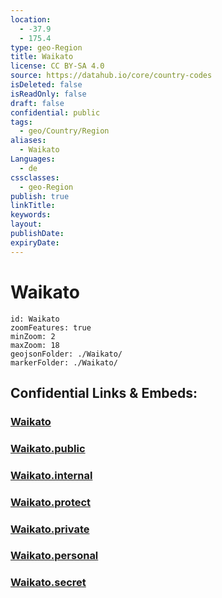 ```yaml
---
location:
  - -37.9
  - 175.4
type: geo-Region
title: Waikato
license: CC BY-SA 4.0
source: https://datahub.io/core/country-codes
isDeleted: false
isReadOnly: false
draft: false
confidential: public
tags:
  - geo/Country/Region
aliases:
  - Waikato
Languages:
  - de
cssclasses:
  - geo-Region
publish: true
linkTitle:
keywords:
layout:
publishDate:
expiryDate:
---
```


# Waikato

```leaflet
id: Waikato
zoomFeatures: true 
minZoom: 2 
maxZoom: 18
geojsonFolder: ./Waikato/
markerFolder: ./Waikato/
```


## Confidential Links & Embeds: 

### [Waikato](/_Standards/Earth/Continent/Australasia/New_Zealand/Regions~New_Zealand/Waikato.md) 

### [Waikato.public](/_public/Earth/Continent/Australasia/New_Zealand/Regions~New_Zealand/Waikato.public.md) 

### [Waikato.internal](/_internal/Earth/Continent/Australasia/New_Zealand/Regions~New_Zealand/Waikato.internal.md) 

### [Waikato.protect](/_protect/Earth/Continent/Australasia/New_Zealand/Regions~New_Zealand/Waikato.protect.md) 

### [Waikato.private](/_private/Earth/Continent/Australasia/New_Zealand/Regions~New_Zealand/Waikato.private.md) 

### [Waikato.personal](/_personal/Earth/Continent/Australasia/New_Zealand/Regions~New_Zealand/Waikato.personal.md) 

### [Waikato.secret](/_secret/Earth/Continent/Australasia/New_Zealand/Regions~New_Zealand/Waikato.secret.md)

